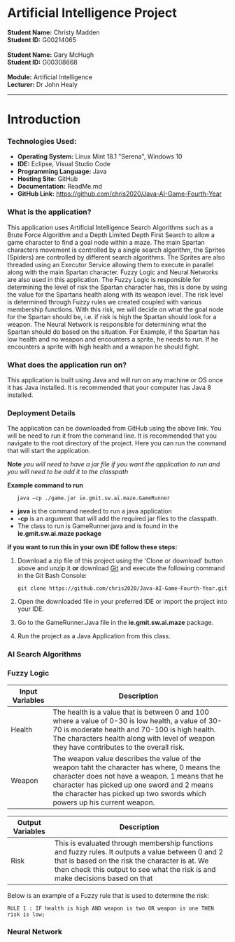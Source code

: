 # Artificial Intelligence Project

**Student Name:** Christy Madden <br />
**Student ID:** G00214065 <br /><br />
**Student Name:** Gary McHugh <br />
**Student ID:** G00308668 <br /><br />
**Module:** Artificial Intelligence<br />
**Lecturer:** Dr John Healy <br />

___

# Introduction	

### Technologies Used:

+ **Operating System:** Linux Mint 18.1 "Serena", Windows 10
+ **IDE:** Eclipse, Visual Studio Code
+ **Programming Language:** Java
+ **Hosting Site:** GitHub
+ **Documentation:** ReadMe.md
+ **GitHub Link:** https://github.com/chris2020/Java-AI-Game-Fourth-Year

### What is the application?

This application uses Artificial Intelligence Search Algorithms such as a Brute Force Algorithm and a Depth Limited Depth First Search to allow a game character to find a goal node within a maze. The main Spartan characters movement is controlled by a single search algorithm, the Sprites (Spiders) are controlled by different search algorithms. The Sprites are also threaded using an Executor Service allowing them to execute in parallel along with the main Spartan character. Fuzzy Logic and Neural Networks are also used in this application. The Fuzzy Logic is responsible for determining the level of risk the Spartan character has, this is done by using the value for the Spartans health along with its weapon level. The risk level is determined through Fuzzy rules we created coupled with various membership functions. With this risk, we will decide on what the goal node for the Spartan should be, i.e. if risk is high the Spartan should look for a weapon. The Neural Network is responsible for determining what the Spartan should do based on the situation. For Example, if the Spartan has low health and no weapon and encounters a sprite, he needs to run. If he encounters a sprite with high health and a weapon he should fight.

### What does the application run on?

This application is built using Java and will run on any machine or OS once it has Java installed. It is recommended that your computer has Java 8 installed. 

### Deployment Details
The application can be downloaded from GitHub using the above link. You will be need to run it from the command line. It is recommended that you navigate to the root directory of the project. Here you can run the command that will start the application.

**Note** _you will need to have a jar file if you want the application to run and you will need to be add it to the classpath_

**Example command to run** 

 ```
    java –cp ./game.jar ie.gmit.sw.ai.maze.GameRunner
 ```

 * __java__ is the command needed to run a java application
 * __-cp__ is an argument that will add the required jar files to the classpath. 
 * The class to run is GameRunner.java and is found in the __ie.gmit.sw.ai.maze package__

__if you want to run this in your own IDE follow these steps:__
1. Download a zip file of this project using the 'Clone or download' button above and unzip it __or__ download [Git](https://git-scm.com/downloads) and execute the following command in the Git Bash Console:
	```
	git clone https://github.com/chris2020/Java-AI-Game-Fourth-Year.git
	```
  
  2. Open the downloaded file in your preferred IDE or import the project into your IDE.
  3. Go to the GameRunner.Java file in the __ie.gmit.sw.ai.maze__ package.
  4. Run the project as a Java Application from this class.

### AI Search Algorithms
### Fuzzy Logic
|Input Variables|Description|
|---|---|
|Health| The health is a value that is between 0 and 100 where a value of 0-30 is low health,  a value of 30-70 is moderate health and 70-100 is high health. The characters health along with level of weapon they have contributes to the overall risk.|
|Weapon|The weapon value describes the value of the weapon taht the character has where, 0 means the character does not have a weapon. 1 means that he character has picked up one sword and 2 means the character has picked up two swords which powers up his current weapon. |


|Output Variables|Description|
|---|---|
|Risk|This is evaluated through membership functions and fuzzy rules. It outputs a value between 0 and 2 that is based on the risk the character is at. We then check this output to see what the risk is and make decisions based on that|

Below is an example of a Fuzzy rule that is used to determine the risk:

```
RULE 1 : IF health is high AND weapon is two OR weapon is one THEN risk is low;
```
### Neural Network
